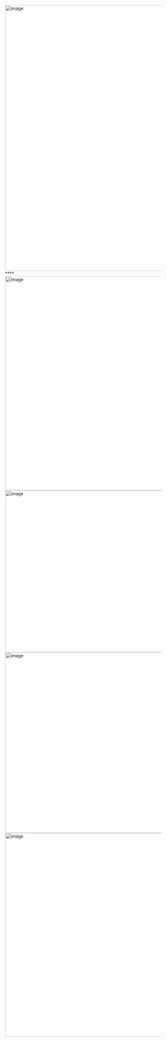 <img width="601" height="855" alt="image" src="https://github.com/user-attachments/assets/53352c79-68ed-496a-a925-2e1ce32148f7" />
****<img width="682" height="689" alt="image" src="https://github.com/user-attachments/assets/6855715c-ca02-45d0-b5ee-04d215df02d9" />
<img width="689" height="521" alt="image" src="https://github.com/user-attachments/assets/d1e67089-1168-4976-9c8e-f00764f793cd" />
<img width="689" height="581" alt="image" src="https://github.com/user-attachments/assets/a4e78715-031f-46da-a912-3c9014d43b75" />
<img width="679" height="656" alt="image" src="https://github.com/user-attachments/assets/b65cb2c0-88ba-4ea3-ba9c-d8952e1f3e3b" />




